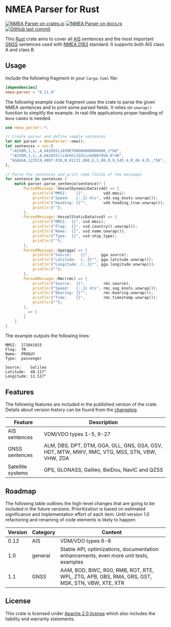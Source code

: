 # NMEA Parser for Rust

[![NMEA Parser on crates.io][cratesio-image]][cratesio]
[![NMEA Parser on docs.rs][docsrs-image]][docsrs]
[![GitHub last commit][ghcommit-image]][ghcommit]

[cratesio-image]: https://img.shields.io/crates/v/nmea-parser.svg
[cratesio]: https://crates.io/crates/nmea-parser
[docsrs-image]: https://docs.rs/nmea-parser/badge.svg
[docsrs]: https://docs.rs/nmea-parser
[ghcommit-image]: https://img.shields.io/github/last-commit/zaari/nmea-parser
[ghcommit]: https://github.com/zaari/nmea-parser/

This [Rust] crate aims to cover all [AIS] sentences and the most important [GNSS] sentences used 
with [NMEA 0183] standard. It supports both AIS class A and class B.

## Usage

Include the following fragment in your `Cargo.toml` file:

```toml
[dependencies]
nmea-parser = "0.11.0"
```

The following example code fragment uses the crate to parse the given NMEA sentences and to print 
some parsed fields. It relies on `unwrap()` function to simplify the example. In real-life 
applications proper handling of `None` cases is needed.

```rust
use nmea_parser::*;

// Create parser and define sample sentences
let mut parser = NmeaParser::new();
let sentences = vec![
  "!AIVDM,1,1,,A,H42O55i18tMET00000000000000,2*6D",
  "!AIVDM,1,1,,A,H42O55lti4hhhilD3nink000?050,0*40",
  "$GAGGA,123519,4807.038,N,01131.000,E,1,08,0.9,545.4,M,46.9,M,,*56",
];

// Parse the sentences and print some fields of the messages
for sentence in sentences {    
    match parser.parse_sentence(sentence)? {
        ParsedMessage::VesselDynamicData(vdd) => {
            println!("MMSI:    {}",        vdd.mmsi);
            println!("Speed:   {:.1} kts", vdd.sog_knots.unwrap());
            println!("Heading: {}°",       vdd.heading_true.unwrap());
            println!("");
        },
        ParsedMessage::VesselStaticData(vsd) => {
            println!("MMSI:  {}", vsd.mmsi);
            println!("Flag:  {}", vsd.country().unwrap());
            println!("Name:  {}", vsd.name.unwrap());
            println!("Type:  {}", vsd.ship_type);
            println!("");
        },
        ParsedMessage::Gga(gga) => {
            println!("Source:    {}",     gga.source);
            println!("Latitude:  {:.3}°", gga.latitude.unwrap());
            println!("Longitude: {:.3}°", gga.longitude.unwrap());
            println!("");
        },
        ParsedMessage::Rmc(rmc) => {
            println!("Source:  {}",        rmc.source);
            println!("Speed:   {:.1} kts", rmc.sog_knots.unwrap());
            println!("Bearing: {}°",       rmc.bearing.unwrap());
            println!("Time:    {}",        rmc.timestamp.unwrap());
            println!("");
        },
        _ => {
        }
    }
}
```

The example outputs the following lines:

```
MMSI:  271041815
Flag:  TR
Name:  PROGUY
Type:  passenger

Source:    Galileo
Latitude:  48.117°
Longitude: 11.517°
```

## Features

The following features are included in the published version of the crate. Details about version 
history can be found from the [changelog].

|Feature          |Description                                                     |
|-----------------|----------------------------------------------------------------|
|AIS sentences    |VDM/VDO types 1-5, 9-27                                         |
|GNSS sentences   |ALM, DBS, DPT, DTM, GGA, GLL, GNS, GSA, GSV, HDT, MTW, MWV, RMC, VTG, MSS, STN, VBW, VHW, ZDA |
|Satellite systems|GPS, GLONASS, Galileo, BeiDou, NavIC and QZSS                   | 

## Roadmap

The following table outlines the high-level changes that are going to be included in the future 
versions. Prioritization is based on estimated significance and implementation effort of each item. 
Until version 1.0 refactoring and renaming of code elements is likely to happen. 

|Version |Category    |Content                                                   |
|--------|------------|----------------------------------------------------------|
|0.12    |AIS         |VDM/VDO types 6-8                                         |
|1.0     |general     |Stable API, optimizations, documentation enhancements, even more unit tests, examples|
|1.1     |GNSS        |AAM, BOD, BWC, R00, RMB, ROT, RTE, WPL, ZTG, APB, GBS, RMA, GRS, GST, MSK, STN, VBW, XTE, XTR|

## License

This crate is licensed under [Apache 2.0 license] which also includes the liability and warranty 
statements.

[changelog]: CHANGELOG.md
[Apache 2.0 license]: LICENSE
[Rust]: https://en.wikipedia.org/wiki/Rust_(programming_language)
[AIS]: https://en.wikipedia.org/wiki/Automatic_identification_system
[GNSS]: https://en.wikipedia.org/wiki/Satellite_navigation
[NMEA 0183]: https://en.wikipedia.org/wiki/NMEA_0183
